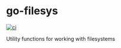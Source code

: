 # go-filesys

[![ci](https://github.com/thlib/go-filesys/workflows/CI/badge.svg)](https://github.com/thlib/go-filesys/actions)

Utility functions for working with filesystems
